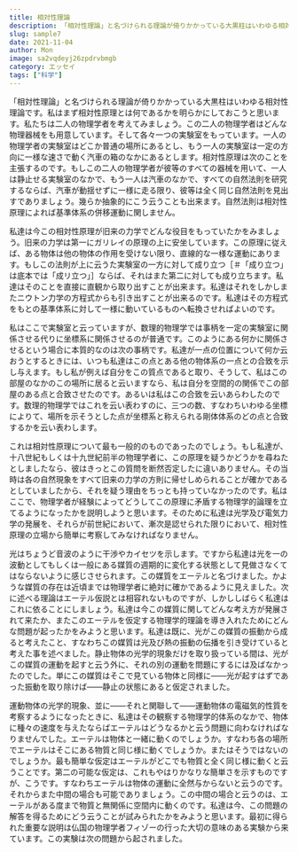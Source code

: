 ```yaml
---
title: 相対性理論
description: 「相対性理論」と名づけられる理論が倚りかかっている大黒柱はいわゆる相対性理論です。私はまず相対性原理とは何であるかを明らかにしておこうと思います。
slug: sample7
date: 2021-11-04
author: Mon
image: sa2vqdeyj26zpdrvbmgb
category: エッセイ
tags: ["科学"]
---
```


「相対性理論」と名づけられる理論が倚りかかっている大黒柱はいわゆる相対性理論です。私はまず相対性原理とは何であるかを明らかにしておこうと思います。私たちは二人の物理学者を考えてみましょう。この二人の物理学者はどんな物理器械をも用意しています。そして各々一つの実験室をもっています。一人の物理学者の実験室はどこか普通の場所にあるとし、もう一人の実験室は一定の方向に一様な速さで動く汽車の箱のなかにあるとします。相対性原理は次のことを主張するのです。もしこの二人の物理学者が彼等のすべての器械を用いて、一人は静止せる実験室のなかで、もう一人は汽車のなかで、すべての自然法則を研究するならば、汽車が動揺せずに一様に走る限り、彼等は全く同じ自然法則を見出すでありましょう。幾らか抽象的にこう云うことも出来ます。自然法則は相対性原理によれば基準体系の併移運動に関しません。

私達は今この相対性原理が旧来の力学でどんな役目をもっていたかをみましょう。旧来の力学は第一にガリレイの原理の上に安坐しています。この原理に従えば、ある物体は他の物体の作用を受けない限り、直線的な一様な運動にあります。もしこの法則が上に云うた実験室の一方に対して成り立つ［＃「成り立つ」は底本では「成リ立つ」］ならば、それはまた第二に対しても成り立ちます。私達はそのことを直接に直観から取り出すことが出来ます。私達はそれをしかしまたニウトン力学の方程式からも引き出すことが出来るのです。私達はその方程式をもとの基準体系に対して一様に動いているものへ転換させればよいのです。

私はここで実験室と云っていますが、数理的物理学では事柄を一定の実験室に関係させる代りに坐標系に関係させるのが普通です。このようにある何かに関係させるという場合に本質的なのは次の事柄です。私達が一点の位置について何か云おうとするときには、いつも私達はこの点とある他の物体系の一点との合致を示し与えます。もし私が例えば自分をこの質点であると取り、そうして、私はこの部屋のなかのこの場所に居ると云いますなら、私は自分を空間的の関係でこの部屋のある点と合致させたのです。あるいは私はこの合致を云いあらわしたのです。数理的物理学ではこれを云い表わすのに、三つの数、すなわちいわゆる坐標によりて、場所を示そうとした点が坐標系と称えられる剛体体系のどの点と合致するかを云い表わします。

これは相対性原理について最も一般的のものであったのでしょう。もし私達が、十八世紀もしくは十九世紀前半の物理学者に、この原理を疑うかどうかを尋ねたとしましたなら、彼はきっとこの質問を断然否定したに違いありません。その当時は各の自然現象をすべて旧来の力学の方則に帰せしめられることが確かであるとしていましたから、それを疑う理由をちっとも持っていなかったのです。私はここで、物理学者が経験によってどうしてこの原理に矛盾する物理学的論理を立てるようになったかを説明しようと思います。そのために私達は光学及び電気力学の発展を、それらが前世紀において、漸次是認せられた限りにおいて、相対性原理の立場から簡単に考察してみなければなりません。

光はちょうど音波のように干渉やカイセツを示します。ですから私達は光を一の波動としてもしくは一般にある媒質の週期的に変化する状態として見做さなくてはならないように感じさせられます。この媒質をエーテルと名づけました。かような媒質の存在は近頃までは物理学者に絶対に確かであるように見えました。次に述べる理論はエーテル仮説とは相容れないものですが、しかししばらく私達はこれに依ることにしましょう。私達は今この媒質に関してどんな考え方が発展されて来たか、またこのエーテルを仮定する物理学的理論を導き入れたためにどんな問題が起ったかをみようと思います。私達は既に、光がこの媒質の振動から成ると考えたこと、すなわちこの媒質は光及び熱の振動の伝播を引き受けていると考えた事を述べました。静止物体の光学的現象だけを取り扱っている間は、光がこの媒質の運動を起すと云う外に、それの別の運動を問題にするには及ばなかったのでした。単にこの媒質はそこで見ている物体と同様に――光が起すはずであった振動を取り除けば――静止の状態にあると仮定されました。

運動物体の光学的現象、並に――それと関聯して――運動物体の電磁気的性質を考察するようになったときに、私達はその観察する物理学的体系のなかで、物体に種々の速度を与えたならばエーテルはどうなるかと云う問題に向わなければなりませんでした。エーテルは物体と一緒に動くのでしょうか。すなわち各の場所でエーテルはそこにある物質と同じ様に動くでしょうか。またはそうではないのでしょうか。最も簡単な仮定はエーテルがどこでも物質と全く同じ様に動くと云うことです。第二の可能な仮定は、これもやはりかなりな簡単さを示すものですが、こうです。すなわちエーテルは物体の運動に全然与からないと云うのです。それからまた中間の場合も可能でありましょう。この中間の場合と云うのは、エーテルがある度まで物質と無関係に空間内に動くのです。私達は今、この問題の解答を得るためにどう云うことが試みられたかをみようと思います。最初に得られた重要な説明は仏国の物理学者フィゾーの行った大切の意味のある実験から来ています。この実験は次の問題から起されました。
